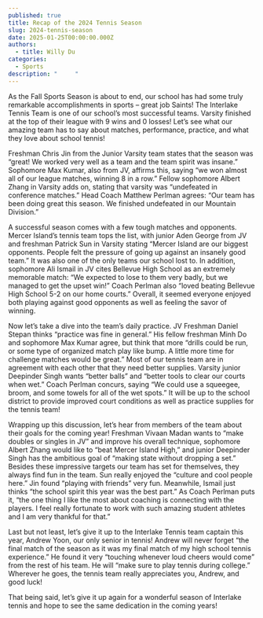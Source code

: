 ```yaml
---
published: true
title: Recap of the 2024 Tennis Season
slug: 2024-tennis-season
date: 2025-01-25T00:00:00.000Z
authors:
  - title: Willy Du
categories:
  - Sports
description: "     "
---
```




As the Fall Sports Season is about to end, our school has had some truly remarkable accomplishments in sports – great job Saints! The Interlake Tennis Team is one of our school’s most successful teams. Varsity finished at the top of their league with 9 wins and 0 losses! Let’s see what our amazing team has to say about matches, performance, practice, and what they love about school tennis! 

Freshman Chris Jin from the Junior Varsity team states that the season was “great! We worked very well as a team and the team spirit was insane.” Sophomore Max Kumar, also from JV, affirms this, saying “we won almost all of our league matches, winning 8 in a row.” Fellow sophomore Albert Zhang in Varsity adds on, stating that varsity was “undefeated in conference matches.” Head Coach Matthew Perlman agrees: “Our team has been doing great this season. We finished undefeated in our Mountain Division.”

A successful season comes with a few tough matches and opponents. Mercer Island’s tennis team tops the list, with junior Aden George from JV and freshman Patrick Sun in Varsity stating “Mercer Island are our biggest opponents. People felt the pressure of going up against an insanely good team.” It was also one of the only teams our school lost to. In addition, sophomore Ali Ismail in JV cites Bellevue High School as an extremely memorable match: “We expected to lose to them very badly, but we managed to get the upset win!” Coach Perlman also “loved beating Bellevue High School 5-2 on our home courts.” Overall, it seemed everyone enjoyed both playing against good opponents as well as feeling the savor of winning. 

Now let’s take a dive into the team’s daily practice. JV Freshman Daniel Stepan thinks “practice was fine in general.” His fellow freshman Minh Do and sophomore Max Kumar agree, but think that more “drills could be run, or some type of organized match play like bump. A little more time for challenge matches would be great.” Most of our tennis team are in agreement with each other that they need better supplies. Varsity junior Deepinder Singh wants “better balls” and “better tools to clear our courts when wet.” Coach Perlman concurs, saying “We could use a squeegee, broom, and some towels for all of the wet spots.” It will be up to the school district to provide improved court conditions as well as practice supplies for the tennis team! 

Wrapping up this discussion, let’s hear from members of the team about their goals for the coming year! Freshman Vivaan Madan wants to “make doubles or singles in JV” and improve his overall technique, sophomore Albert Zhang would like to “beat Mercer Island High,” and junior Deepinder Singh has the ambitious goal of “making state without dropping a set.” Besides these impressive targets our team has set for themselves, they always find fun in the team. Sun really enjoyed the “culture and cool people here.” Jin found “playing with friends” very fun. Meanwhile, Ismail just thinks “the school spirit this year was the best part.” As Coach Perlman puts it, “the one thing I like the most about coaching is connecting with the players. I feel really fortunate to work with such amazing student athletes and I am very thankful for that.” 

Last but not least, let’s give it up to the Interlake Tennis team captain this year, Andrew Yoon, our only senior in tennis! Andrew will never forget “the final match of the season as it was my final match of my high school tennis experience.” He found it very “touching whenever loud cheers would come” from the rest of his team. He will “make sure to play tennis during college.”  Wherever he goes, the tennis team really appreciates you, Andrew, and good luck! 

That being said, let’s give it up again for a wonderful season of Interlake tennis and hope to see the same dedication in the coming years!
